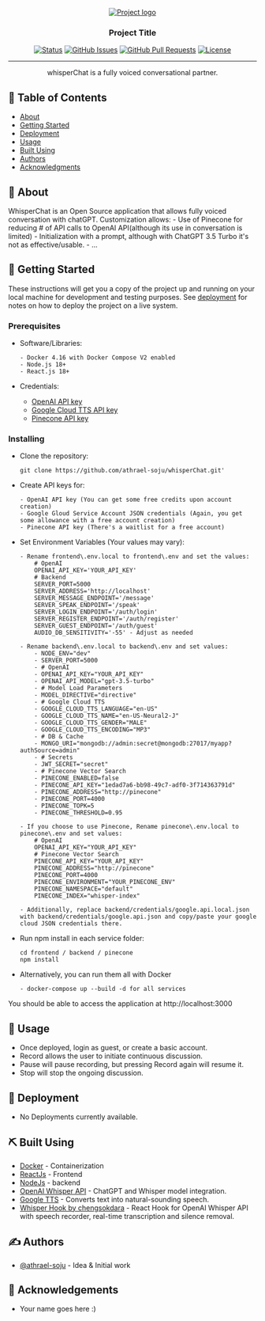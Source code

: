 <p align="center">
  <a href="" rel="noopener">
 <img src="https://github.com/athrael-soju/whisperChat/blob/main/Landing-s.png" alt="Project logo"></a>
</p>

<h3 align="center">Project Title</h3>

<div align="center">

[![Status](https://img.shields.io/badge/status-active-success.svg)]()
[![GitHub Issues](https://img.shields.io/github/issues/athrael-soju/whisperChat)](https://github.com/athrael-soju/whisperChat/issues)
[![GitHub Pull Requests](https://img.shields.io/github/issues-pr/athrael-soju/whisperChat)](https://img.shields.io/github/issues-pr/athrael-soju/whisperChat)
[![License](https://img.shields.io/badge/license-MIT-blue.svg)](/LICENSE)

</div>

---

<p align="center"> whisperChat is a fully voiced conversational partner.
    <br> 
</p>

## 📝 Table of Contents

- [About](#about)
- [Getting Started](#getting_started)
- [Deployment](#deployment)
- [Usage](#usage)
- [Built Using](#built_using)
- [Authors](#authors)
- [Acknowledgments](#acknowledgement)

## 🧐 About <a name = "about"></a>

WhisperChat is an Open Source application that allows fully voiced conversation with chatGPT. Customization allows:
    - Use of Pinecone for reducing # of API calls to OpenAI API(although its use in conversation is limited)
    - Initialization with a prompt, although with ChatGPT 3.5 Turbo it's not as effective/usable. 
    - ...

## 🏁 Getting Started <a name = "getting_started"></a>

These instructions will get you a copy of the project up and running on your local machine for development and testing purposes. See [deployment](#deployment) for notes on how to deploy the project on a live system.

### Prerequisites

- Software/Libraries:

    ```
    - Docker 4.16 with Docker Compose V2 enabled
    - Node.js 18+
    - React.js 18+
    ```

- Credentials:
    - [OpenAI API key](https://platform.openai.com/account/api-keys)
    - [Google Cloud TTS API key](https://cloud.google.com/text-to-speech)
    - [Pinecone API key](https://www.pinecone.io/)

### Installing

- Clone the repository:
  ```
  git clone https://github.com/athrael-soju/whisperChat.git'
  ```
- Create API keys for:
    ```
    - OpenAI API key (You can get some free credits upon account creation)
    - Google Gloud Service Account JSON credentials (Again, you get some allowance with a free account creation)
    - Pinecone API key (There's a waitlist for a free account)
    ```

- Set Environment Variables (Your values may vary):

    ```
    - Rename frontend\.env.local to frontend\.env and set the values:
        # OpenAI
        OPENAI_API_KEY='YOUR_API_KEY'
        # Backend
        SERVER_PORT=5000
        SERVER_ADDRESS='http://localhost'
        SERVER_MESSAGE_ENDPOINT='/message'
        SERVER_SPEAK_ENDPOINT='/speak'
        SERVER_LOGIN_ENDPOINT='/auth/login'
        SERVER_REGISTER_ENDPOINT='/auth/register'
        SERVER_GUEST_ENDPOINT='/auth/guest'
        AUDIO_DB_SENSITIVITY='-55' - Adjust as needed
    ```
    ```
    - Rename backend\.env.local to backend\.env and set values:
        - NODE_ENV="dev"
        - SERVER_PORT=5000
        - # OpenAI
        - OPENAI_API_KEY="YOUR_API_KEY"
        - OPENAI_API_MODEL="gpt-3.5-turbo"
        - # Model Load Parameters
        - MODEL_DIRECTIVE="directive"
        - # Google Cloud TTS
        - GOOGLE_CLOUD_TTS_LANGUAGE="en-US"
        - GOOGLE_CLOUD_TTS_NAME="en-US-Neural2-J"	
        - GOOGLE_CLOUD_TTS_GENDER="MALE"
        - GOOGLE_CLOUD_TTS_ENCODING="MP3"
        - # DB & Cache
        - MONGO_URI="mongodb://admin:secret@mongodb:27017/myapp?authSource=admin"
        - # Secrets
        - JWT_SECRET="secret"
        - # Pinecone Vector Search
        - PINECONE_ENABLED=false
        - PINECONE_API_KEY="1edad7a6-bb98-49c7-adf0-3f714363791d"
        - PINECONE_ADDRESS="http://pinecone"
        - PINECONE_PORT=4000
        - PINECONE_TOPK=5
        - PINECONE_THRESHOLD=0.95
    ```
    ```
   - If you choose to use Pinecone, Rename pinecone\.env.local to pinecone\.env and set values:    
        # OpenAI
        OPENAI_API_KEY="YOUR_API_KEY"
        # Pinecone Vector Search
        PINECONE_API_KEY="YOUR_API_KEY"
        PINECONE_ADDRESS="http://pinecone"
        PINECONE_PORT=4000
        PINECONE_ENVIRONMENT="YOUR_PINECONE_ENV"
        PINECONE_NAMESPACE="default"
        PINECONE_INDEX="whisper-index"
    ```
    ```
    - Additionally, replace backend/credentials/google.api.local.json with backend/credentials/google.api.json and copy/paste your google cloud JSON credentials there.
    ```

- Run npm install in each service folder:

  ```
  cd frontend / backend / pinecone
  npm install
  ```

- Alternatively, you can run them all with Docker
  ```
  - docker-compose up --build -d for all services
  ```

You should be able to access the application at http://localhost:3000

## 🎈 Usage <a name="usage"></a>
- Once deployed, login as guest, or create a basic account.
- Record allows the user to initiate continuous discussion.
- Pause will pause recording, but pressing Record again will resume it.
- Stop will stop the ongoing discussion.

## 🚀 Deployment <a name = "deployment"></a>

- No Deployments currently available.

## ⛏️ Built Using <a name = "built_using"></a>

- [Docker](https://www.docker.com/) - Containerization
- [ReactJs](https://react.dev/) - Frontend
- [NodeJs](https://nodejs.org/en/) - backend
- [OpenAI Whisper API](https://openai.com/blog/introducing-chatgpt-and-whisper-apis) - ChatGPT and Whisper model integration.
- [Google TTS](https://cloud.google.com/text-to-speech/) - Converts text into natural-sounding speech.
- [Whisper Hook by chengsokdara](https://github.com/chengsokdara/use-whisper) - React Hook for OpenAI Whisper API with speech recorder, real-time transcription and silence removal.

## ✍️ Authors <a name = "authors"></a>

- [@athrael-soju](https://github.com/athrael-soju) - Idea & Initial work

## 🎉 Acknowledgements <a name = "acknowledgement"></a>
- Your name goes here :)
